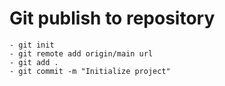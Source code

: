 # Git publish to repository

    - git init
    - git remote add origin/main url
    - git add .
    - git commit -m "Initialize project"
    